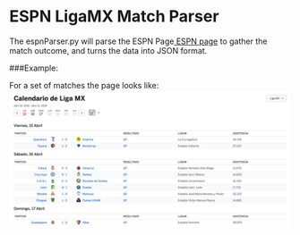 # ESPN LigaMX Match Parser

The espnParser.py will parse the ESPN Page<a href='http://espndeportes.espn.com/futbol/calendario?fecha=20160422&liga=mex.1&externalNav=true'> ESPN page</a> 
to gather the match outcome, and turns the data into JSON format.

###Example:

For a set of matches the page looks like:
![ESPN April 15-17 2017](img/espnScreenShoot.png)

